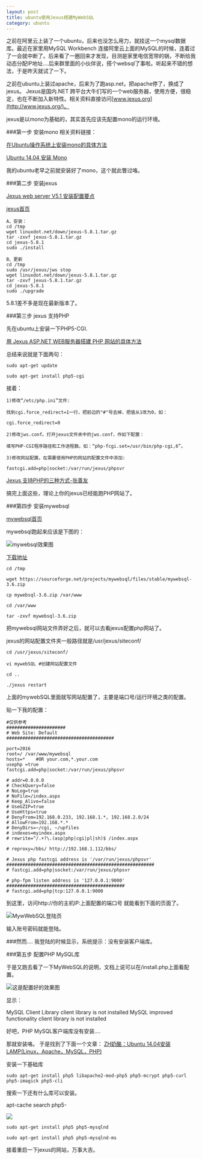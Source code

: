 ```yaml
---
layout: post
title: ubuntu使用Jexus搭建MyWebSQL
category: ubuntu
---
```




之前在阿里云上装了一个ubuntu，后来也没怎么用力，就挂这一个mysql数据库。最近在家里用MySQL Workbench 连接阿里云上面的MySQL的时候，连着过了一会就中断了。后来看了一圈回来才发现，目测是家里电信宽带的锅，不断给我动态分配IP地址....后来群里面的小伙伴说，搭个websql了事啦。听起来不错的想法，于是昨天就试了一下。

之前在ubuntu上装过apache，后来为了跑asp.net，把apache停了，换成了jexus。
Jexus是国内.NET 跨平台大牛们写的一个web服务器，使用方便，很稳定，也在不断加入新特性。相关资料直接访问[www.jexus.org](http://www.jexus.org/)。

jexus是以mono为基础的，其实首先应该先配置mono的运行环境。

###第一步 安装mono
相关资料链接：


[在Ubuntu操作系统上安装mono的具体方法](http://www.linuxdot.net/bbsfile-3090)

[Ubuntu 14.04 安装 Mono](http://www.isvee.com/archives/763)



我的ubuntu老早之前就安装好了mono，这个就此瞥过咯。


###第二步 安装jexus

[Jexus web server V5.1 安装配置要点](http://www.linuxdot.net/bbsfile-3084)

[jexus首页](http://www.jexus.org/)


```
A、安装：
cd /tmp
wget linuxdot.net/down/jexus-5.8.1.tar.gz 
tar -zxvf jexus-5.8.1.tar.gz 
cd jexus-5.8.1 
sudo ./install 

B、更新
cd /tmp
sudo /usr/jexus/jws stop
wget linuxdot.net/down/jexus-5.8.1.tar.gz
tar -zxvf jexus-5.8.1.tar.gz
cd jexus-5.8.1
sudo ./upgrade

```

5.8.1差不多是现在最新版本了。

###第三步 jexus 支持PHP

先在ubuntu上安装一下PHP5-CGI.

[用 Jexus ASP.NET WEB服务器搭建 PHP 网站的具体方法](http://www.linuxidc.com/Linux/2012-05/60172.htm)


总结来说就是下面两句：
```
sudo apt-get update

sudo apt-get install php5-cgi

```

接着：

```
1)修改“/etc/php.ini”文件:

找到cgi.force_redirect=1一行，把前边的"#"号去掉，把值从1改为0，如：

cgi.force_redirect=0

2)修改jws.conf。打开jexus文件夹中的jws.conf，作如下配置：

填写PHP-CGI程序路径和工作进程数。如：“php-fcgi.set=/usr/bin/php-cgi,6”。

3)修改网站配置。在需要使用PHP的网站的配置文件中添加:

fastcgi.add=php|socket:/var/run/jexus/phpsvr
```

[Jexus 支持PHP的三种方式-张善友](http://www.cnblogs.com/shanyou/p/3369322.html)


搞完上面这些，理论上你的jexus已经能跑PHP网站了。



###第四步 安装mywebsql

[mywebsql首页](http://mywebsql.net/)

mywebsql跑起来应该是下图的：

![mywebsql效果图](http://7xread.com1.z0.glb.clouddn.com/7d902b94-f132-4041-84fa-78f044f91358)

[下载地址](https://sourceforge.net/projects/mywebsql/files/stable/mywebsql-3.6.zip/download)

```
cd /tmp

wget https://sourceforge.net/projects/mywebsql/files/stable/mywebsql-3.6.zip

cp mywebsql-3.6.zip /var/www 

cd /var/www

tar -zxvf mywebsql-3.6.zip 

```


把mywebsql网站文件弄好之后，就可以去看jexus配置php网站了。

jexus的网站配置文件夹一般路径就是/usr/jexus/siteconf/

```
cd /usr/jexus/siteconf/

vi mywebSQL #创建网站配置文件

cd .. 

./jexus restart

```

上面的mywebSQL里面就写网站配置了，主要是端口号/运行环境之类的配置。

贴一下我的配置：

```
#仅供参考
######################
# Web Site: Default
########################################

port=2016
root=/ /var/www/mywebsql
hosts=*    #OR your.com,*.your.com
usephp =true
fastcgi.add=php|socket:/var/run/jexus/phpsvr

# addr=0.0.0.0
# CheckQuery=false
# NoLog=true
# NoFile=/index.aspx
# Keep_Alive=false
# UseGZIP=true
# UseHttps=true
# DenyFrom=192.168.0.233, 192.168.1.*, 192.168.2.0/24
# AllowFrom=192.168.*.*
# DenyDirs=~/cgi, ~/upfiles
# indexes=myindex.aspx
# rewrite=^/.+?\.(asp|php|cgi|pl|sh)$ /index.aspx

# reproxy=/bbs/ http://192.168.1.112/bbs/

# Jexus php fastcgi address is '/var/run/jexus/phpsvr'
#######################################################
# fastcgi.add=php|socket:/var/run/jexus/phpsvr

# php-fpm listen address is '127.0.0.1:9000'
############################################
# fastcgi.add=php|tcp:127.0.0.1:9000

```


到这里，访问http://你的主机IP:上面配置的端口号 就能看到下面的页面了。

![MywWebSQL登陆页](http://7xread.com1.z0.glb.clouddn.com/df3951c0-9d3d-4085-b577-743df68c1d98)


输入账号密码就能登陆。


###然而....
我登陆的时候显示，系统提示：没有安装客户端库。

###第五步 配置PHP MySQL库


于是又跑去看了一下MyWebSQL的说明，文档上说可以在/install.php上面看配置。



![这是配置好的效果图](http://7xread.com1.z0.glb.clouddn.com/cf8d88d8-fb5d-42f0-81cc-e0fbb566ebe5)

显示：

MySQL Client Library	client library is not installed
MySQL improved functionality	client library is not installed


好吧，PHP MySQL客户端库没有安装....

那就安装咯。
于是找到了下面一个文章：
[ZH奶酪：Ubuntu 14.04安装LAMP(Linux，Apache，MySQL，PHP)](http://www.cnblogs.com/CheeseZH/p/4694135.html)

安装一下基础库
```
sudo apt-get install php5 libapache2-mod-php5 php5-mcrypt php5-curl php5-imagick php5-cli

```

搜索一下还有什么库可以安装。

apt-cache search php5-


![](http://7xread.com1.z0.glb.clouddn.com/7bac43bc-01ea-4ce0-ba4b-37a06a51fe3a)


```
sudo apt-get install php5 php5-mysqlnd 

sudo apt-get install php5 php5-mysqlnd-ms

```

接着重启一下jexus的网站，万事大吉。

